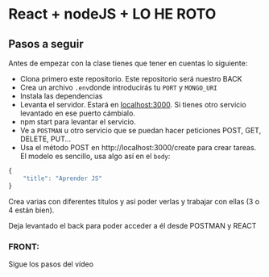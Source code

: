 # React + nodeJS + LO HE ROTO

## Pasos a seguir 
Antes de empezar con la clase tienes que tener en cuentas lo siguiente:
- Clona primero este repositorio. Este repositorio será nuestro BACK
- Crea un archivo `.env`donde introducirás tu `PORT` y `MONGO_URI` 
- Instala las dependencias
- Levanta el servidor. Estará en [localhost:3000](http://localhost:3000/). Si tienes otro servicio levantado en ese puerto cámbialo.
- npm start para levantar el servicio.
- Ve a `POSTMAN` u otro servicio que se puedan hacer peticiones POST, GET, DELETE, PUT...
- Usa el método POST en http://localhost:3000/create para crear tareas. El modelo es sencillo, usa algo así en el `body`:
```js 
{
    "title": "Aprender JS"
}
```
Crea varias con diferentes títulos y así poder verlas y trabajar con ellas (3 o 4 están bien).

Deja levantado el back para poder acceder a él desde POSTMAN y REACT

### FRONT:
Sigue los pasos del vídeo